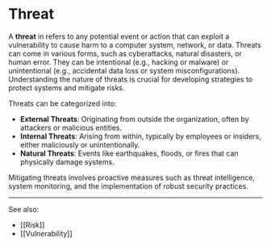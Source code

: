 
# Threat

A **threat** in refers to any potential event or action that can exploit a vulnerability to cause harm to a computer system, network, or data. Threats can come in various forms, such as cyberattacks, natural disasters, or human error. They can be intentional (e.g., hacking or malware) or unintentional (e.g., accidental data loss or system misconfigurations). Understanding the nature of threats is crucial for developing strategies to protect systems and mitigate risks.

Threats can be categorized into:

- **External Threats**: Originating from outside the organization, often by attackers or malicious entities.
  <br>
- **Internal Threats**: Arising from within, typically by employees or insiders, either maliciously or unintentionally.
  <br>
- **Natural Threats**: Events like earthquakes, floods, or fires that can physically damage systems.

Mitigating threats involves proactive measures such as threat intelligence, system monitoring, and the implementation of robust security practices.

---

See also:

- [[Risk]]
- [[Vulnerability]]